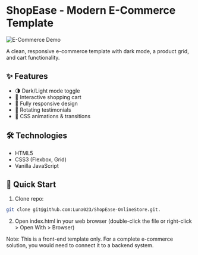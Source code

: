 # ShopEase - Modern E-Commerce Template

![E-Commerce Demo]([https://via.placeholder.com/800x400.png?text=ShopEase+Dem](https://luna023.github.io/ShopEase-OnlineStore/))

A clean, responsive e-commerce template with dark mode, a product grid, and cart functionality.

## ✨ Features

- 🌗 Dark/Light mode toggle
- 🛒 Interactive shopping cart
- 📱 Fully responsive design
- 🔄 Rotating testimonials
- 🎨 CSS animations & transitions

## 🛠️ Technologies

- HTML5
- CSS3 (Flexbox, Grid)
- Vanilla JavaScript

## 🚀 Quick Start

1. Clone repo:
```bash
git clone git@github.com:Luna023/ShopEase-OnlineStore.git.
```

2. Open index.html in your web browser (double-click the file or right-click > Open With > Browser)




Note: This is a front-end template only. For a complete e-commerce solution, you would need to connect it to a backend system.

